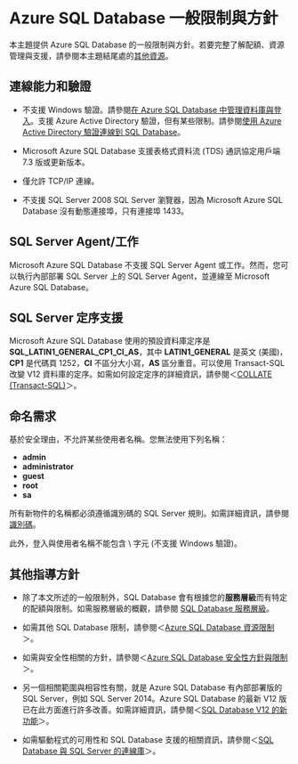 <properties
   pageTitle="Azure SQL Database 一般限制與方針"
   description="此頁面描述 Azure SQL Database 的部分一般限制，以及互通性與支援的範圍。"
   services="sql-database"
   documentationCenter="na"
   authors="rothja"
   manager="jeffreyg"
   editor="monicar" />
<tags
   ms.service="sql-database"
   ms.devlang="na"
   ms.topic="article"
   ms.tgt_pltfrm="na"
   ms.workload="data-management"
   ms.date="01/15/2016"
   ms.author="jroth" />

# Azure SQL Database 一般限制與方針

本主題提供 Azure SQL Database 的一般限制與方針。若要完整了解配額、資源管理與支援，請參閱本主題結尾處的[其他資源](#additional-guidelines)。

## 連線能力和驗證

  - 不支援 Windows 驗證。請參閱[在 Azure SQL Database 中管理資料庫與登入](sql-database-manage-logins.md)。支援 Azure Active Directory 驗證，但有某些限制。請參閱[使用 Azure Active Directory 驗證連線到 SQL Database](sql-database-aad-authentication.md)。

  - Microsoft Azure SQL Database 支援表格式資料流 (TDS) 通訊協定用戶端 7.3 版或更新版本。

  - 僅允許 TCP/IP 連線。

  - 不支援 SQL Server 2008 SQL Server 瀏覽器，因為 Microsoft Azure SQL Database 沒有動態連接埠，只有連接埠 1433。

## SQL Server Agent/工作

Microsoft Azure SQL Database 不支援 SQL Server Agent 或工作。然而，您可以執行內部部署 SQL Server 上的 SQL Server Agent，並連線至 Microsoft Azure SQL Database。

## SQL Server 定序支援

Microsoft Azure SQL Database 使用的預設資料庫定序是 **SQL\_LATIN1\_GENERAL\_CP1\_CI\_AS**，其中 **LATIN1\_GENERAL** 是英文 (美國)，**CP1** 是代碼頁 1252，**CI** 不區分大小寫，**AS** 區分重音。可以使用 Transact-SQL 改變 V12 資料庫的定序。如需如何設定定序的詳細資訊，請參閱＜[COLLATE (Transact-SQL)](https://msdn.microsoft.com/library/ms184391.aspx)＞。

## 命名需求

基於安全理由，不允許某些使用者名稱。您無法使用下列名稱：

 - **admin**
 - **administrator**
 - **guest**
 - **root**
 - **sa**

所有新物件的名稱都必須遵循識別碼的 SQL Server 規則。如需詳細資訊，請參閱[識別碼](https://msdn.microsoft.com/library/ms175874.aspx)。

此外，登入與使用者名稱不能包含 \\ 字元 (不支援 Windows 驗證)。

## 其他指導方針

- 除了本文所述的一般限制外，SQL Database 會有根據您的**服務層級**而有特定的配額與限制。如需服務層級的概觀，請參閱 [SQL Database 服務層級](sql-database-service-tiers.md)。

- 如需其他 SQL Database 限制，請參閱＜[Azure SQL Database 資源限制](sql-database-resource-limits.md)＞。

- 如需與安全性相關的方針，請參閱＜[Azure SQL Database 安全性方針與限制](sql-database-security-guidelines.md)＞。

- 另一個相關範圍與相容性有關，就是 Azure SQL Database 有內部部署版的 SQL Server，例如 SQL Server 2014。Azure SQL Database 的最新 V12 版已在此方面進行許多改善。如需詳細資訊，請參閱＜[SQL Database V12 的新功能](sql-database-v12-whats-new.md)＞。

- 如需驅動程式的可用性和 SQL Database 支援的相關資訊，請參閱＜[SQL Database 與 SQL Server 的連線庫](sql-database-libraries.md)＞。

<!---HONumber=AcomDC_0406_2016-->